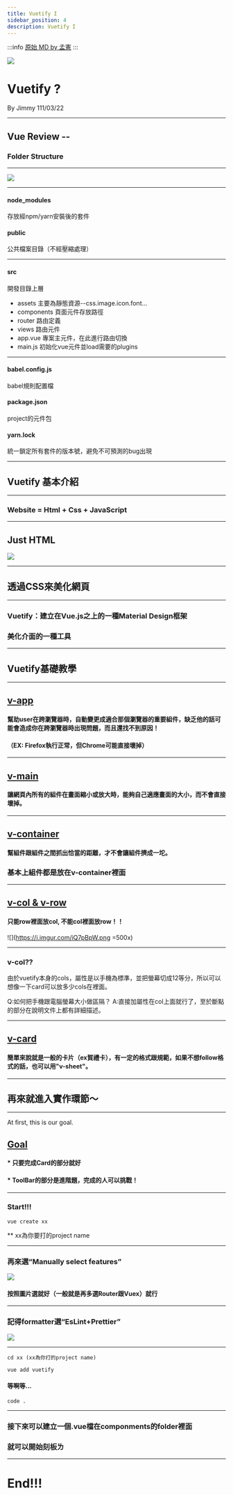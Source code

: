 ```yaml
---
title: Vuetify I
sidebar_position: 4
description: Vuetify I
---
```


:::info
[原始 MD by 孟憲](https://hackmd.io/@JimmyHsieh-0129/H11A-JPG9#/)
:::

![](https://i.imgur.com/tkTzApU.png)
# Vuetify ?
By Jimmy
111/03/22


---

## Vue Review --

### Folder Structure

----

![](https://i.imgur.com/ZBVIeWQ.png)

----

#### node_modules
存放經npm/yarn安裝後的套件
<br>
#### public
公共檔案目錄（不經壓縮處理）

----

#### src
開發目錄上層
* assets 主要為靜態資源--css.image.icon.font...
* components 頁面元件存放路徑
* router 路由定義
* views 路由元件
* app.vue 專案主元件，在此進行路由切換
* main.js 初始化vue元件並load需要的plugins

----

#### babel.config.js
babel規則配置檔
#### package.json
project的元件包
#### yarn.lock
統一鎖定所有套件的版本號，避免不可預測的bug出現

---

## Vuetify 基本介紹

----

### Website = Html + Css + JavaScript

----

## Just HTML

![](https://i.imgur.com/ckXbMRU.png)

----

## 透過CSS來美化網頁

----

### Vuetify：建立在Vue.js之上的一種Material Design框架
### 美化介面的一種工具

---

## Vuetify基礎教學

----

## [v-app](https://vuetifyjs.com/zh-Hans/components/application/)
#### 幫助user在跨瀏覽器時，自動變更成適合那個瀏覽器的重要組件，缺乏他的話可能會造成你在跨瀏覽器時出現問題，而且還找不到原因！
#### （EX: Firefox執行正常，但Chrome可能直接壞掉）

----

## [v-main](https://vuetifyjs.com/zh-Hans/components/application/)

#### 讓網頁內所有的組件在畫面縮小或放大時，能夠自己適應畫面的大小，而不會直接壞掉。

----

## [v-container](https://vuetifyjs.com/en/api/v-container/#links)
#### 幫組件跟組件之間抓出恰當的距離，才不會讓組件擠成一坨。
### 基本上組件都是放在v-container裡面

----

## [v-col & v-row](https://vuetifyjs.com/zh-Hans/components/grids/)
#### 只能row裡面放col, 不能col裡面放row！！
![](https://i.imgur.com/iQ7pBpW.png =500x)

----

### v-col??
由於vuetify本身的cols，屬性是以手機為標準，並把螢幕切成12等分，所以可以想像一下card可以放多少cols在裡面。

Q:如何把手機跟電腦螢幕大小做區隔？
A:直接加屬性在col上面就行了，至於斷點的部分在說明文件上都有詳細描述。

----

## [v-card](https://vuetifyjs.com/zh-Hans/components/cards/)
#### 簡單來說就是一般的卡片（ex賀禮卡），有一定的格式跟規範，如果不想follow格式的話，也可以用"v-sheet"。

---

## 再來就進入實作環節～

----

At first, this is our goal.
## [Goal](https://vuetifyjs.com/zh-Hans/examples/wireframes/extended-toolbar/)

#### * 只要完成Card的部分就好
#### * ToolBar的部分是進階題，完成的人可以挑戰！

----

### Start!!!
```shell=
vue create xx
```
** xx為你要打的project name

----

### 再來選“Manually select features”
![](https://i.imgur.com/9b1TkDW.png)
#### 按照圖片選就好（一般就是再多選Router跟Vuex）就行

----

### 記得formatter選“EsLint+Prettier”
![](https://i.imgur.com/Bf52nUW.png)

----

```shell=
cd xx (xx為你打的project name)
```
```shell=
vue add vuetify
```
#### 等啊等...
```shell=
code .
```

----

### 接下來可以建立一個.vue檔在componments的folder裡面
### 就可以開始刻板ㄌ

---

# End!!!